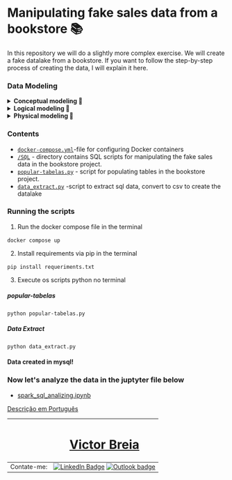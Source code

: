 # Manipulating fake sales data from a bookstore 📚

In this repository we will do a slightly more complex exercise.
We will create a fake datalake from a bookstore.
If you want to follow the step-by-step process of creating the data, I will explain it here.

### Data Modeling

<details>
  <summary> <b>Conceptual modeling 🔎</b></summary>

  ![](doc/modelo-conceitual.png)

  </details>

<details>
<summary> <b>Logical modeling 🔎</b></summary>

![](doc/modelo-logico.png)

  </details>

<details>
<summary> <b>Physical modeling 🔎</b></summary>

![](doc/modelo-fisico.png)

  </details>


### Contents

- [`docker-compose.yml`](docker-compose.yml)-file for configuring Docker containers
- [`/SQL`](/sql) - directory contains SQL scripts for manipulating the fake sales data in the bookstore project.
- [`popular-tabelas.py`](popular-tabelas.py) - script for populating tables in the bookstore project.
- [`data_extract.py`](data_extract.py) -script to extract sql data, convert to csv to create the datalake

### Running the scripts

1. Run the docker compose file in the terminal
```
docker compose up
```
2. Install requirements via pip in the terminal
```
pip install requeriments.txt
```
3. Execute os scripts python no terminal
 ##### popular-tabelas
```
python popular-tabelas.py
```
##### Data Extract
```
python data_extract.py
```
#### Data created in mysql!

### Now let's analyze the data in the juptyter file below

- [spark_sql_analizing.ipynb](spark_sql_analizing.ipynb)

[Descrição em Português](README_PT.md)

| <a  href="https://www.linkedin.com/in/victor-breia/"> <img  style="border-radius: 50%;"  src="https://i.imgur.com/lGrTp6M.png" width="100px;"  alt=""/> |<h1> [Victor Breia](https://www.linkedin.com/in/victor-breia/)</a>                                                                      </h1>                                                                                                                                                                                    |
| ----------------------------------------------------------------------------------------------------------------------------------------------------------------------------------------------------------------------------- | ---------------------------------------------------------------------------------------------------------------------------------------------------------------------------------------------------------------------------------------------------------------------------------------------------------------------- |
| Contate-me:                                                                                                                                                                                                                   | [![LinkedIn Badge](https://img.shields.io/badge/linkedin-blue?logo=linkedin&style=for-the-badge&logoColor=white)](https://www.linkedin.com/in/victor-breia/) [![Outlook badge](https://img.shields.io/badge/outlook-blue?logo=microsoftoutlook&style=for-the-badge&logoColor=white)](mailto:victordaschagas@outlook.com) |
